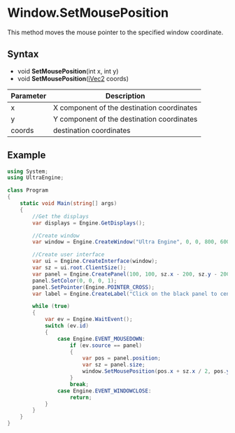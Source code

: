 # Window.SetMousePosition

This method moves the mouse pointer to the specified window coordinate.

## Syntax

- void **SetMousePosition**(int x, int y)
- void **SetMousePosition**([iVec2](iVec2.md) coords)

| Parameter | Description |
|---|---|
| x | X component of the destination coordinates |
| y | Y component of the destination coordinates |
| coords | destination coordinates |

## Example

```csharp
using System;
using UltraEngine;

class Program
{
    static void Main(string[] args)
    {
        //Get the displays
        var displays = Engine.GetDisplays();

        //Create window
        var window = Engine.CreateWindow("Ultra Engine", 0, 0, 800, 600, displays[0]);

        //Create user interface
        var ui = Engine.CreateInterface(window);
        var sz = ui.root.ClientSize();
        var panel = Engine.CreatePanel(100, 100, sz.x - 200, sz.y - 200, ui.root);
        panel.SetColor(0, 0, 0, 1);
        panel.SetPointer(Engine.POINTER_CROSS);
        var label = Engine.CreateLabel("Click on the black panel to center the mouse",0,43,sz.x,30,ui.root,Engine.LABEL_CENTER);

        while (true)
        {
            var ev = Engine.WaitEvent();
            switch (ev.id)
            {
                case Engine.EVENT_MOUSEDOWN:
                    if (ev.source == panel)
                    {
                        var pos = panel.position;
                        var sz = panel.size;
                        window.SetMousePosition(pos.x + sz.x / 2, pos.y + sz.y / 2);
                    }
                    break;
                case Engine.EVENT_WINDOWCLOSE:
                    return;
            }
        }
    }
}
```